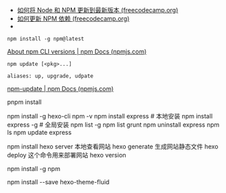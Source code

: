  - [如何将 Node 和 NPM 更新到最新版本 (freecodecamp.org)](https://www.freecodecamp.org/chinese/news/how-to-update-node-and-npm-to-the-latest-version/)
 - [如何更新 NPM 依赖 (freecodecamp.org)](https://www.freecodecamp.org/chinese/news/how-to-update-npm-dependencies/)
 - 
 
 ```shell
npm install -g npm@latest
```
  [About npm CLI versions | npm Docs (npmjs.com)](https://docs.npmjs.com/about-npm-versions)


```shell
npm update [<pkg>...]

aliases: up, upgrade, udpate
```
 
[npm-update | npm Docs (npmjs.com)](https://docs.npmjs.com/cli/v10/commands/npm-update)


pnpm install

npm install -g hexo-cli
npm -v
npm install express          # 本地安装
npm install express -g   # 全局安装
npm list -g
npm list grunt
npm uninstall express
npm ls
npm update express

npm install
hexo server 本地查看网站
hexo generate 生成网站静态文件
hexo deploy 这个命令用来部署网站
hexo version

npm install -g npm

npm install --save hexo-theme-fluid

